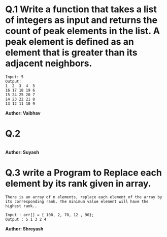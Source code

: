 # Q.1 Write a function that takes a list of integers as input and returns the count of peak elements in the list. A peak element is defined as an element that is greater than its adjacent neighbors.
```
Input: 5
Output:
1  2  3  4  5
16 17 18 19 6
15 24 25 20 7
14 23 22 21 8
13 12 11 10 9
```
**Author: Vaibhav**

# Q.2 

```

```
**Author: Suyash**

# Q.3 write a Program to Replace each element by its rank given in array.
```
There is an array of n elements, replace each element of the array by its corresponding rank. The minimum value element will have the highest rank..

Input : arr[] = { 100, 2, 70, 12 , 90};
Output : 5 1 3 2 4
```
**Author: Shreyash**
